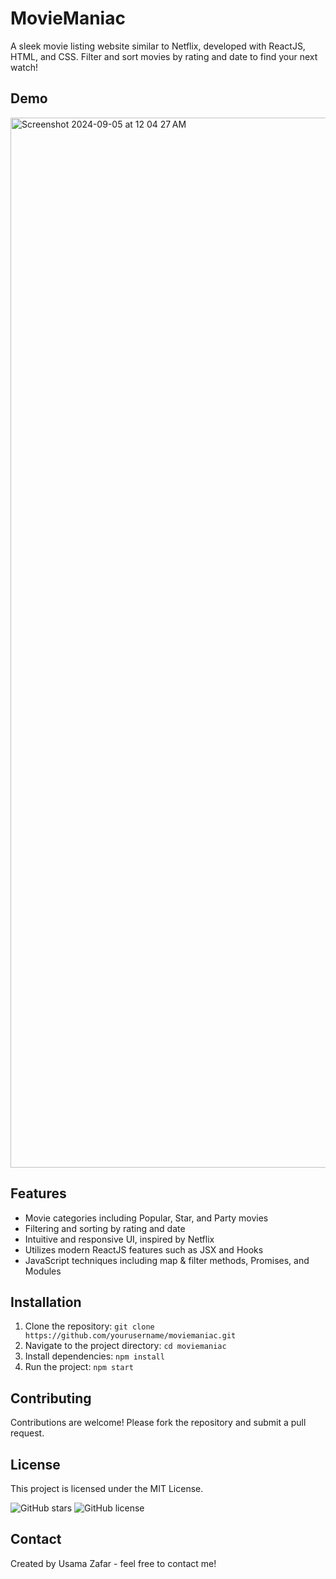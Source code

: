 # MovieManiac

A sleek movie listing website similar to Netflix, developed with ReactJS, HTML, and CSS. Filter and sort movies by rating and date to find your next watch!

## Demo

<img width="1680" alt="Screenshot 2024-09-05 at 12 04 27 AM" src="https://github.com/user-attachments/assets/ce8b760d-d17a-411f-89da-5261ca22b69d">


## Features
- Movie categories including Popular, Star, and Party movies
- Filtering and sorting by rating and date
- Intuitive and responsive UI, inspired by Netflix
- Utilizes modern ReactJS features such as JSX and Hooks
- JavaScript techniques including map & filter methods, Promises, and Modules

## Installation
1. Clone the repository: `git clone https://github.com/yourusername/moviemaniac.git`
2. Navigate to the project directory: `cd moviemaniac`
3. Install dependencies: `npm install`
4. Run the project: `npm start`

## Contributing
Contributions are welcome! Please fork the repository and submit a pull request.

## License
This project is licensed under the MIT License.

![GitHub stars](https://img.shields.io/github/stars/Usamazafar97/MovieManiac)
![GitHub license](https://img.shields.io/github/license/Usamazafar97/MovieManiac)

## Contact
Created by Usama Zafar - feel free to contact me!
